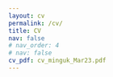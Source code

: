```yaml
---
layout: cv
permalink: /cv/
title: CV
nav: false
# nav_order: 4
# nav: false
cv_pdf: cv_minguk_Mar23.pdf
---
```

